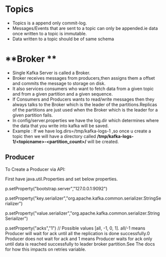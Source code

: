 # **Topics**

* Topics is a append only commit-log.
* Messages/Events that are sent to a topic can only be appended.ie data once written to a topic is immutable.
* Data written to a topic should be of same schema

# **Broker **

* Single Kafka Server is called a Broker.
* Broker receives messages from producers,then assigns them a offset and commits the message to storage on disk.
* It also services consumers who want to fetch data from a given topic and from a given partition and a given sequence.
* If Consumers and Producers wants to read/write messages then they always talks to the Broker which is the leader of the partitions.Replicas of the partitions are just used when the Broker which is the leader for a given partition fails.
* In config/server.properties we have the log.dir which determines where the data that you write into kafka will be saved.
* Example : If we have log.dirs=/tmp/kafka-logs-1 ,so once u create a topic then we will have a directory called **/tmp/kafka-logs-1/&lt;topicname&gt;-&lt;partition\_count&gt;/** will be created.



## Producer

To Create a Producer via API:

First have java.util.Properties and set below properties.

p.setProperty\("bootstrap.server","127.0.0.1:9092"\)

p.setProperty\("key.serializer","org.apache.kafka.common.serializer.StringSerializer"\)

p.setProperty\("value.serializer","org.apache.kafka.common.serializer.StringSeriailzer"\)

p.setProperty\("acks","1"\)  // Possible values \[all, -1, 0, 1\]. all/-1 means Producer will wait for ack until all the replication is done successfully.0 Producer does not wait for ack and 1 means Producer waits for ack only until data is reached successfully to leader broker partition.See The docs for how this impacts on retries variable.



